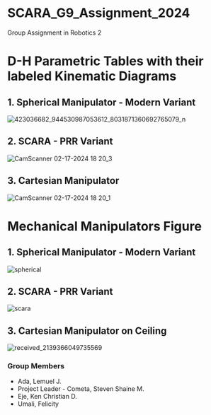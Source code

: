 # SCARA_G9_Assignment_2024
Group Assignment in Robotics 2

# D-H Parametric Tables with their labeled Kinematic Diagrams
## 1. Spherical Manipulator - Modern Variant
![423036682_944530987053612_8031871360692765079_n](https://github.com/limwelwel/SCARA_G9_Assignment_2024/assets/157485602/1a49402e-9c4f-4e4e-83c6-072d01820131)

## 2. SCARA - PRR Variant
![CamScanner 02-17-2024 18 20_3](https://github.com/limwelwel/SCARA_G9_Assignment_2024/assets/157552825/28f18327-0be2-415b-b0dc-bd96624506e2)

## 3. Cartesian Manipulator
![CamScanner 02-17-2024 18 20_1](https://github.com/limwelwel/SCARA_G9_Assignment_2024/assets/157552825/0dfb6281-7eb1-4e35-8eae-e4d845afc074)

# Mechanical Manipulators Figure
## 1. Spherical Manipulator - Modern Variant 
![spherical](https://github.com/limwelwel/SCARA_G9_Assignment_2024/assets/157497997/225632d6-a599-45f8-b22e-834e6d97eefb)

## 2. SCARA - PRR Variant
![scara](https://github.com/limwelwel/SCARA_G9_Assignment_2024/assets/157497997/49a6b05f-0fae-4866-8e02-b898535325be)

## 3. Cartesian Manipulator on Ceiling
![received_2139366049735569](https://github.com/limwelwel/SCARA_G9_Assignment_2024/assets/157552825/104a1dbf-b58f-45e3-9692-5ec3f18f5b88)


### Group Members
- Ada, Lemuel J.
- Project Leader - Cometa, Steven Shaine M.
- Eje, Ken Christian D.
- Umali, Felicity



